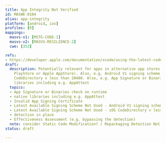 ```yaml
---
title: App Integrity Not Verified
id: MASWE-0104
alias: app-integrity
platform: [android, ios]
profiles: [R]
mappings:
  masvs-v1: [MSTG-CODE-1]
  masvs-v2: [MASVS-RESILIENCE-2]
  cwe: [353]

refs:
- https://developer.apple.com/documentation/xcode/using-the-latest-code-signature-format
draft:
  description: Potentially relevant for apps in alternative app stores (not Google
    PlayStore or Apple AppStore). Also, e.g. Android V1 signing scheme only or iOS
    CodeDirectory v less than 20400. Also, e.g. App Signature or Binaries, native
    libraries including e.g. AppAttest
  topics:
  - App Signature or Binaries check on runtime
  - native libraries including e.g. AppAttest
  - Invalid App Signing Certificate
  - Latest Available Signing Scheme Not Used - Android V1 signing scheme only
  - Latest Available Signing Scheme Not Used - iOS CodeDirectory v less than 20400
  - detection in place
  - Effectiveness Assessment (e.g. bypassing the detection)
  note: consider Static Code Modification? / Repackaging Detection Not Implemented
status: draft

---
```


